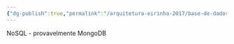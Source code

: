 ```yaml
---
{"dg-publish":true,"permalink":"/arquitetura-eirinha-2017/base-de-dados/"}
---
```



NoSQL - provavelmente MongoDB